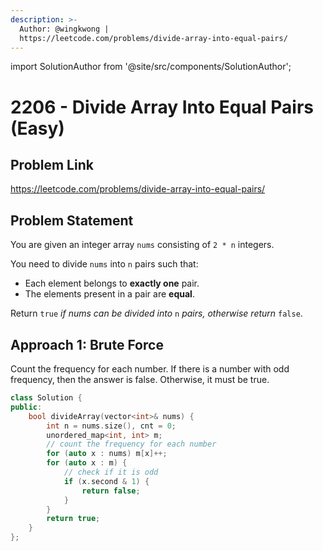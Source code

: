 ```yaml
---
description: >-
  Author: @wingkwong |
  https://leetcode.com/problems/divide-array-into-equal-pairs/
---
```


import SolutionAuthor from '@site/src/components/SolutionAuthor';

# 2206 - Divide Array Into Equal Pairs (Easy)

## Problem Link

https://leetcode.com/problems/divide-array-into-equal-pairs/

## Problem Statement

You are given an integer array `nums` consisting of `2 * n` integers.

You need to divide `nums` into `n` pairs such that:

* Each element belongs to **exactly one** pair.
* The elements present in a pair are **equal**.

Return `true` _if nums can be divided into_ `n` _pairs, otherwise return_ `false`.

## Approach 1: Brute Force

Count the frequency for each number. If there is a number with odd frequency, then the answer is false. Otherwise, it must be true.

<SolutionAuthor name="@wingkwong"/>

```cpp
class Solution {
public:
    bool divideArray(vector<int>& nums) {
        int n = nums.size(), cnt = 0;
        unordered_map<int, int> m;
        // count the frequency for each number
        for (auto x : nums) m[x]++;
        for (auto x : m) {
            // check if it is odd
            if (x.second & 1) {
                return false;
            }
        }
        return true;
    }
};
```
